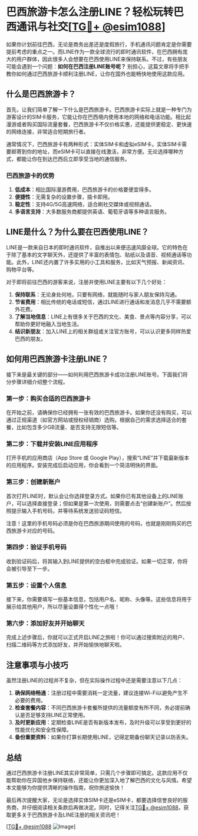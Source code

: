 # 巴西旅游卡怎么注册LINE？轻松玩转巴西通讯与社交[[TG💪+ @esim1088](https://t.me/s/esim1088)]

如果你计划前往巴西，无论是商务出差还是度假旅行，手机通讯问题肯定是你需要提前考虑的重点之一。而LINE作为一款全球流行的即时通讯软件，在巴西拥有庞大的用户群体，因此很多人会想要在巴西使用LINE来保持联系。不过，有些朋友可能会遇到一个问题：**如何在巴西注册LINE账号呢？** 别担心，这篇文章将手把手教你如何通过巴西旅游卡顺利注册LINE，让你在国外也能畅快地使用这款应用。

## 什么是巴西旅游卡？

首先，让我们简单了解一下什么是巴西旅游卡。巴西旅游卡实际上就是一种专门为游客设计的SIM卡服务，它能让你在巴西境内使用本地的网络和电话功能。相比起漫游或者购买国际流量套餐，巴西旅游卡不仅价格实惠，还能提供更稳定、更快速的网络连接，非常适合短期旅行者。

通常情况下，巴西旅游卡有两种形式：实体SIM卡和虚拟eSIM卡。实体SIM卡需要邮寄到你的地址，而eSIM卡可以直接在线激活，非常方便。无论选择哪种方式，都能让你在到达巴西后立即享受当地的通信服务。

### 巴西旅游卡的优势

1. **低成本**：相比国际漫游费用，巴西旅游卡的价格要便宜得多。
2. **便捷性**：无需复杂的设置步骤，插卡即用。
3. **稳定性**：支持4G/5G高速网络，适合刷社交媒体或视频通话。
4. **多语言支持**：大多数服务商都提供英语、葡萄牙语等多种语言服务。

## LINE是什么？为什么要在巴西使用LINE？

LINE是一款来自日本的即时通讯软件，自推出以来便迅速风靡全球。它的特色在于除了基本的文字聊天外，还提供了丰富的表情包、贴纸以及语音、视频通话等功能。此外，LINE还内置了许多实用的小工具和服务，比如天气预报、新闻资讯、购物平台等。

对于即将前往巴西的游客来说，注册并使用LINE主要有以下几个好处：

1. **保持联系**：无论身处何地，只要有网络，就能随时与家人朋友保持沟通。
2. **节省费用**：相比传统的电话或短信，通过LINE进行通话和发消息几乎不需要额外花费。
3. **了解当地信息**：LINE上有很多关于巴西的文化、美食、景点等内容分享，可以帮助你更好地融入当地生活。
4. **结识新朋友**：加入LINE上的相关群组或关注官方账号，可以认识更多同样热爱巴西的朋友。

## 如何用巴西旅游卡注册LINE？

接下来是最关键的部分——如何利用巴西旅游卡成功注册LINE账号。下面我们将分步骤详细介绍整个流程。

### 第一步：购买合适的巴西旅游卡

在开始之前，请确保你已经拥有一张有效的巴西旅游卡。如果你还没有购买，可以通过正规渠道（如官方网站或授权经销商）选购。根据自己的需求选择适合的套餐，比如包含多少GB流量、是否支持无限短信等。

### 第二步：下载并安装LINE应用程序

打开手机的应用商店（App Store 或 Google Play），搜索“LINE”并下载最新版本的应用程序。安装完成后启动应用，你会看到一个简洁明快的界面。

### 第三步：创建新账户

首次打开LINE时，默认会让你选择登录方式。如果你已有其他设备上的LINE账户，可以选择直接登录；但如果是第一次使用，则需要点击“创建新账户”。然后按照提示输入手机号码，并等待系统发送验证码短信。

注意！这里的手机号码必须是你在巴西旅游期间使用的号码，也就是刚刚购买的巴西旅游卡对应的号码。

### 第四步：验证手机号码

收到验证码后，将其输入到LINE提供的空白框中完成验证。如果一切正常，你将会被引导至下一步。

### 第五步：设置个人信息

接下来，你需要填写一些基本信息，包括用户名、昵称、头像等。这些信息将用于展示给其他用户，所以尽量设置得个性化一点哦！

### 第六步：添加好友并开始聊天

完成上述步骤后，你就可以正式开启LINE之旅啦！你可以通过搜索附近的用户、扫描二维码等方式添加好友，并开始愉快地聊天啦。

## 注意事项与小技巧

虽然注册LINE的过程并不复杂，但在实际操作过程中还是需要注意以下几点：

1. **确保网络畅通**：注册过程中需要消耗一定流量，建议连接Wi-Fi以避免产生不必要的费用。
2. **检查套餐内容**：不同巴西旅游卡套餐所提供的流量额度有所不同，务必提前确认是否足够支持LINE正常使用。
3. **及时更新应用**：定期检查LINE是否有新版本发布，及时升级可以享受到更好的性能优化和安全性保障。
4. **备份重要资料**：如果你打算长期使用LINE，记得定期备份聊天记录以防丢失。

## 总结

通过巴西旅游卡注册LINE其实非常简单，只需几个步骤即可搞定。这款应用不仅能帮助你在异国他乡保持联络，还能让你更加深入地了解巴西的文化与风情。希望本文能够为你提供清晰的操作指南，祝你旅途愉快！

最后再次提醒大家，无论是选择实体SIM卡还是eSIM卡，都要选择信誉良好的服务商，并仔细阅读相关条款后再做决定。同时，记得关注[TG💪+ @esim1088](https://t.me/s/esim1088)，获取更多关于巴西旅游卡及LINE注册的相关资讯吧！

[[TG💪+ @esim1088](https://t.me/s/esim1088) ![Image](https://i.postimg.cc/4NQfJmqS/Snipaste-2025-05-13-00-14-12.png)]